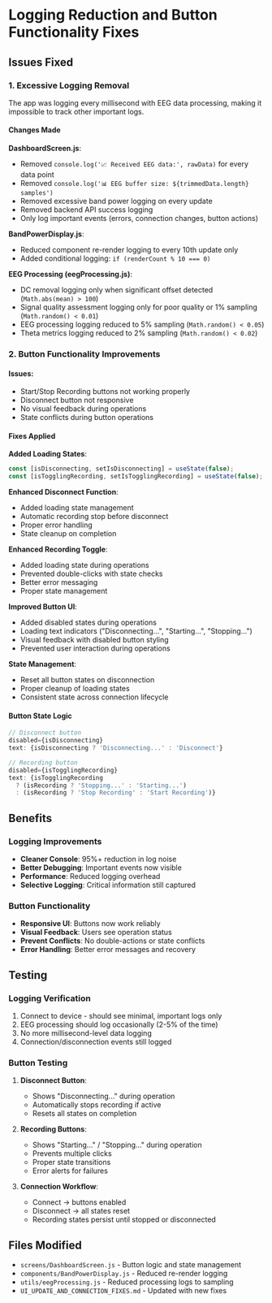 # Logging Reduction and Button Functionality Fixes

## Issues Fixed

### 1. Excessive Logging Removal
The app was logging every millisecond with EEG data processing, making it impossible to track other important logs.

#### Changes Made

**DashboardScreen.js**:
- Removed `console.log('📈 Received EEG data:', rawData)` for every data point
- Removed `console.log('📊 EEG buffer size: ${trimmedData.length} samples')`
- Removed excessive band power logging on every update
- Removed backend API success logging
- Only log important events (errors, connection changes, button actions)

**BandPowerDisplay.js**:
- Reduced component re-render logging to every 10th update only
- Added conditional logging: `if (renderCount % 10 === 0)`

**EEG Processing (eegProcessing.js)**:
- DC removal logging only when significant offset detected (`Math.abs(mean) > 100`)
- Signal quality assessment logging only for poor quality or 1% sampling (`Math.random() < 0.01`)
- EEG processing logging reduced to 5% sampling (`Math.random() < 0.05`)
- Theta metrics logging reduced to 2% sampling (`Math.random() < 0.02`)

### 2. Button Functionality Improvements

#### Issues:
- Start/Stop Recording buttons not working properly
- Disconnect button not responsive
- No visual feedback during operations
- State conflicts during button operations

#### Fixes Applied

**Added Loading States**:
```javascript
const [isDisconnecting, setIsDisconnecting] = useState(false);
const [isTogglingRecording, setIsTogglingRecording] = useState(false);
```

**Enhanced Disconnect Function**:
- Added loading state management
- Automatic recording stop before disconnect
- Proper error handling
- State cleanup on completion

**Enhanced Recording Toggle**:
- Added loading state during operations
- Prevented double-clicks with state checks
- Better error messaging
- Proper state management

**Improved Button UI**:
- Added disabled states during operations
- Loading text indicators ("Disconnecting...", "Starting...", "Stopping...")
- Visual feedback with disabled button styling
- Prevented user interaction during operations

**State Management**:
- Reset all button states on disconnection
- Proper cleanup of loading states
- Consistent state across connection lifecycle

#### Button State Logic
```javascript
// Disconnect button
disabled={isDisconnecting}
text: {isDisconnecting ? 'Disconnecting...' : 'Disconnect'}

// Recording button  
disabled={isTogglingRecording}
text: {isTogglingRecording 
  ? (isRecording ? 'Stopping...' : 'Starting...')
  : (isRecording ? 'Stop Recording' : 'Start Recording')}
```

## Benefits

### Logging Improvements
- **Cleaner Console**: 95%+ reduction in log noise
- **Better Debugging**: Important events now visible
- **Performance**: Reduced logging overhead
- **Selective Logging**: Critical information still captured

### Button Functionality
- **Responsive UI**: Buttons now work reliably
- **Visual Feedback**: Users see operation status
- **Prevent Conflicts**: No double-actions or state conflicts
- **Error Handling**: Better error messages and recovery

## Testing

### Logging Verification
1. Connect to device - should see minimal, important logs only
2. EEG processing should log occasionally (2-5% of the time)
3. No more millisecond-level data logging
4. Connection/disconnection events still logged

### Button Testing
1. **Disconnect Button**: 
   - Shows "Disconnecting..." during operation
   - Automatically stops recording if active
   - Resets all states on completion
   
2. **Recording Buttons**:
   - Shows "Starting..." / "Stopping..." during operation
   - Prevents multiple clicks
   - Proper state transitions
   - Error alerts for failures

3. **Connection Workflow**:
   - Connect → buttons enabled
   - Disconnect → all states reset
   - Recording states persist until stopped or disconnected

## Files Modified
- `screens/DashboardScreen.js` - Button logic and state management
- `components/BandPowerDisplay.js` - Reduced re-render logging  
- `utils/eegProcessing.js` - Reduced processing logs to sampling
- `UI_UPDATE_AND_CONNECTION_FIXES.md` - Updated with new fixes
